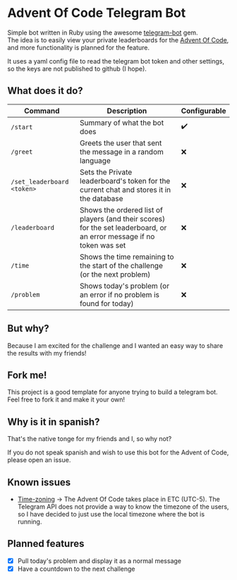 # Advent Of Code Telegram Bot
Simple bot written in Ruby using the awesome [telegram-bot](https://github.com/telegram-bot-rb/telegram-bot/) gem.<br/>
The idea is to easily view your private leaderboards for the [Advent Of Code](https://adventofcode.com/), and more functionality is planned for the feature.

It uses a yaml config file to read the telegram bot token and other settings, so the keys are not published to github (I hope).

## What does it do?
|Command|Description|Configurable|
|---|---|---|
|`/start`|Summary of what the bot does|:heavy_check_mark:|
|`/greet`|Greets the user that sent the message in a random language|:x:|
|`/set_leaderboard <token>`|Sets the Private leaderboard's token for the current chat and stores it in the database|:x:|
|`/leaderboard`|Shows the ordered list of players (and their scores) for the set leaderboard, or an error message if no token was set|:x:|
|`/time`|Shows the time remaining to the start of the challenge (or the next problem)|:x:|
|`/problem`|Shows today's problem (or an error if no problem is found for today)|:x:|

## But why?
Because I am excited for the challenge and I wanted an easy way to share the results with my friends!

## Fork me!
This project is a good template for anyone trying to build a telegram bot. Feel free to fork it and make it your own!

## Why is it in spanish?
That's the native tonge for my friends and I, so why not?

If you do not speak spanish and wish to use this bot for the Advent of Code, please open an issue.

## Known issues
* <ins>Time-zoning</ins> &rarr; The Advent Of Code takes place in ETC (UTC-5). The Telegram API does not provide a way to know the timezone of the users, so I have decided to just use the local timezone where the bot is running.

## Planned features
- [x] Pull today's problem and display it as a normal message
- [x] Have a countdown to the next challenge
